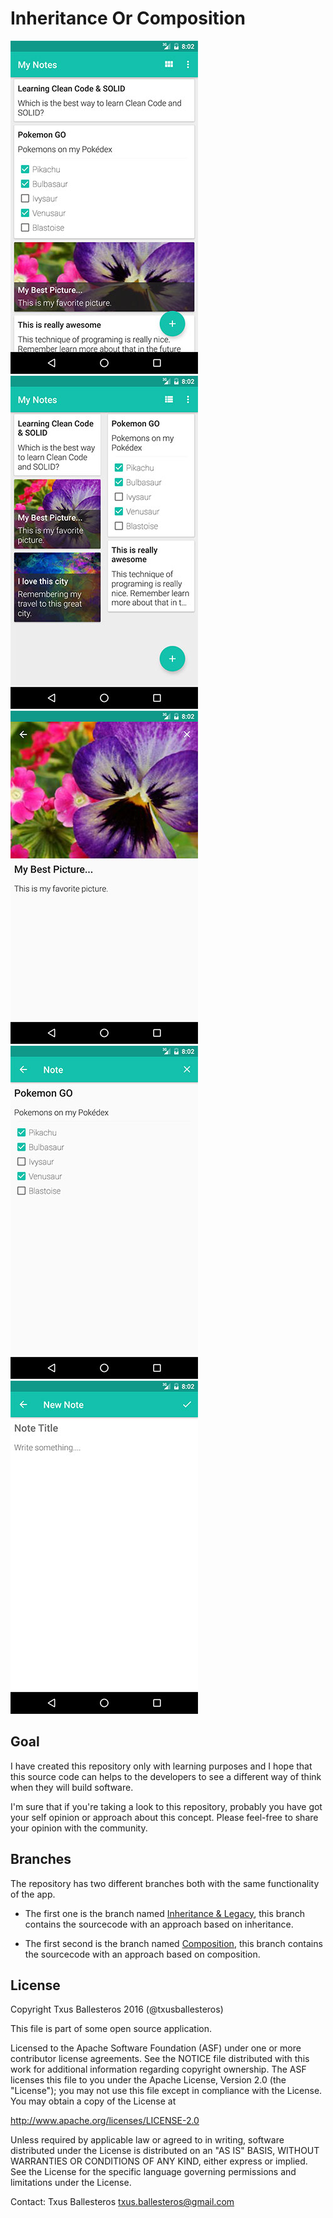 Inheritance Or Composition
==========================

![](assets/wall_1.jpg) ![](assets/wall_2.jpg) ![](assets/image_note_detail.jpg) ![](assets/tasks_list_note_detail.jpg) ![](assets/create_note.jpg)

## Goal

I have created this repository only with learning purposes and I hope that this source code can helps to the developers to see a different way of think when they will build software.

I'm sure that if you're taking a look to this repository, probably you have got your self opinion or approach about this concept. Please feel-free to share your opinion with the community.

## Branches

The repository has two different branches both with the same functionality of the app.

* The first one is the branch named [Inheritance & Legacy](https://github.com/txusballesteros/inheritance_or_composition/tree/inheritance_and_legacy), this branch contains the sourcecode with an approach based on inheritance.

* The first second is the branch named [Composition](https://github.com/txusballesteros/inheritance_or_composition/tree/composition), this branch contains the sourcecode with an approach based on composition.

## License

Copyright Txus Ballesteros 2016 (@txusballesteros)

This file is part of some open source application.

Licensed to the Apache Software Foundation (ASF) under one
or more contributor license agreements.  See the NOTICE file
distributed with this work for additional information
regarding copyright ownership.  The ASF licenses this file
to you under the Apache License, Version 2.0 (the
"License"); you may not use this file except in compliance
with the License.  You may obtain a copy of the License at

  http://www.apache.org/licenses/LICENSE-2.0

Unless required by applicable law or agreed to in writing,
software distributed under the License is distributed on an
"AS IS" BASIS, WITHOUT WARRANTIES OR CONDITIONS OF ANY
KIND, either express or implied.  See the License for the
specific language governing permissions and limitations
under the License.

Contact: Txus Ballesteros <txus.ballesteros@gmail.com>
